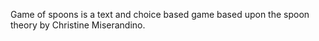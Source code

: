 Game of spoons is a text and choice based game based upon the spoon theory by Christine Miserandino.
